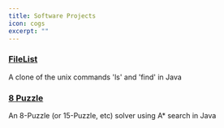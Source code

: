 ```yaml
---
title: Software Projects
icon: cogs
excerpt: ""
---
```


### [FileList](https://github.com/wolfchimneyrock/FileList)

A clone of the unix commands 'ls' and 'find' in Java

### [8 Puzzle](https://github.com/wolfchimneyrock/8-Puzzle-Solver)

An 8-Puzzle (or 15-Puzzle, etc) solver using A* search in Java
